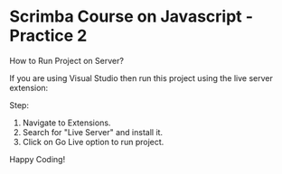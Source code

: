 # Scrimba Course on Javascript - Practice 2

How to Run Project on Server?

If you are using Visual Studio then run this project using the live server extension:

Step:

1. Navigate to Extensions.
2. Search for "Live Server" and install it.
3. Click on Go Live option to run project.

Happy Coding!
